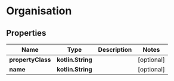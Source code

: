 
# Organisation

## Properties
Name | Type | Description | Notes
------------ | ------------- | ------------- | -------------
**propertyClass** | **kotlin.String** |  |  [optional]
**name** | **kotlin.String** |  |  [optional]



